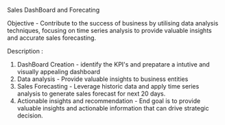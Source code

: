 Sales DashBoard and Forecating

Objective - Contribute to the success of business by utilising data analysis techniques, focusing on time series analysis to provide valuable insights and accurate 
            sales forecasting.
            
Description :

1. DashBoard Creation - identify the KPI's and prepatare a intutive and visually appealing dashboard
2. Data analysis - Provide valuable insights to business entities
3. Sales Forecasting - Leverage historic data and apply time series analysis to generate sales forecast for next 20 days.
4. Actionable insights and recommendation - End goal is to provide valuable insights and actionable information that can drive strategic decision.
